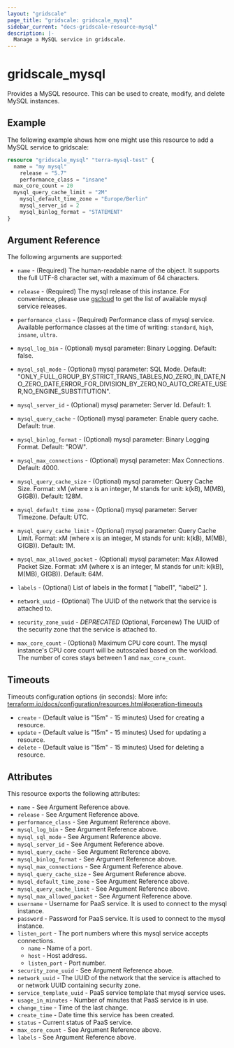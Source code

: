 ```yaml
---
layout: "gridscale"
page_title: "gridscale: gridscale_mysql"
sidebar_current: "docs-gridscale-resource-mysql"
description: |-
  Manage a MySQL service in gridscale.
---
```


# gridscale_mysql

Provides a MySQL resource. This can be used to create, modify, and delete MySQL instances.

## Example

The following example shows how one might use this resource to add a MySQL service to gridscale:

```terraform
resource "gridscale_mysql" "terra-mysql-test" {
  name = "my mysql"
	release = "5.7"
	performance_class = "insane"
  max_core_count = 20
  mysql_query_cache_limit = "2M"
	mysql_default_time_zone = "Europe/Berlin"
	mysql_server_id = 2
	mysql_binlog_format = "STATEMENT"
}
```

## Argument Reference

The following arguments are supported:

* `name` - (Required) The human-readable name of the object. It supports the full UTF-8 character set, with a maximum of 64 characters.

* `release` - (Required) The mysql release of this instance. For convenience, please use [gscloud](https://github.com/gridscale/gscloud) to get the list of available mysql service releases.

* `performance_class` - (Required) Performance class of mysql service. Available performance classes at the time of writing: `standard`, `high`, `insane`, `ultra`.

* `mysql_log_bin` - (Optional) mysql parameter: Binary Logging. Default: false.

* `mysql_sql_mode` - (Optional) mysql parameter: SQL Mode. Default: "ONLY_FULL_GROUP_BY,STRICT_TRANS_TABLES,NO_ZERO_IN_DATE,NO_ZERO_DATE,ERROR_FOR_DIVISION_BY_ZERO,NO_AUTO_CREATE_USER,NO_ENGINE_SUBSTITUTION".

* `mysql_server_id` - (Optional) mysql parameter: Server Id. Default: 1.

* `mysql_query_cache` - (Optional) mysql parameter: Enable query cache. Default: true.

* `mysql_binlog_format` - (Optional) mysql parameter: Binary Logging Format. Default: "ROW".

* `mysql_max_connections` - (Optional) mysql parameter: Max Connections. Default: 4000.

* `mysql_query_cache_size` - (Optional) mysql parameter: Query Cache Size. Format: xM (where x is an integer, M stands for unit: k(kB), M(MB), G(GB)). Default: 128M.

* `mysql_default_time_zone` - (Optional) mysql parameter: Server Timezone. Default: UTC.

* `mysql_query_cache_limit` - (Optional) mysql parameter: Query Cache Limit. Format: xM (where x is an integer, M stands for unit: k(kB), M(MB), G(GB)). Default: 1M.

* `mysql_max_allowed_packet` - (Optional) mysql parameter: Max Allowed Packet Size. Format: xM (where x is an integer, M stands for unit: k(kB), M(MB), G(GB)). Default: 64M.

* `labels` - (Optional) List of labels in the format [ "label1", "label2" ].

* `network_uuid` - (Optional) The UUID of the network that the service is attached to.

* `security_zone_uuid` -  *DEPRECATED* (Optional, Forcenew) The UUID of the security zone that the service is attached to.

* `max_core_count` - (Optional) Maximum CPU core count. The mysql instance's CPU core count will be autoscaled based on the workload. The number of cores stays between 1 and `max_core_count`.

## Timeouts

Timeouts configuration options (in seconds):
More info: [terraform.io/docs/configuration/resources.html#operation-timeouts](https://www.terraform.io/docs/configuration/resources.html#operation-timeouts)

* `create` - (Default value is "15m" - 15 minutes) Used for creating a resource.
* `update` - (Default value is "15m" - 15 minutes) Used for updating a resource.
* `delete` - (Default value is "15m" - 15 minutes) Used for deleting a resource.

## Attributes

This resource exports the following attributes:

* `name` - See Argument Reference above.
* `release` - See Argument Reference above.
* `performance_class` - See Argument Reference above.
* `mysql_log_bin` - See Argument Reference above.
* `mysql_sql_mode` - See Argument Reference above.
* `mysql_server_id` - See Argument Reference above.
* `mysql_query_cache` - See Argument Reference above.
* `mysql_binlog_format` - See Argument Reference above.
* `mysql_max_connections` - See Argument Reference above.
* `mysql_query_cache_size` - See Argument Reference above.
* `mysql_default_time_zone` - See Argument Reference above.
* `mysql_query_cache_limit` - See Argument Reference above.
* `mysql_max_allowed_packet` - See Argument Reference above.
* `username` - Username for PaaS service. It is used to connect to the mysql instance.
* `password` - Password for PaaS service. It is used to connect to the mysql instance.
* `listen_port` - The port numbers where this mysql service accepts connections.
  * `name` - Name of a port.
  * `host` - Host address.
  * `listen_port` - Port number.
* `security_zone_uuid` - See Argument Reference above.
* `network_uuid` -  The UUID of the network that the service is attached to or network UUID containing security zone.
* `service_template_uuid` - PaaS service template that mysql service uses.
* `usage_in_minutes` - Number of minutes that PaaS service is in use.
* `change_time` - Time of the last change.
* `create_time` - Date time this service has been created.
* `status` - Current status of PaaS service.
* `max_core_count` - See Argument Reference above.
* `labels` - See Argument Reference above.
